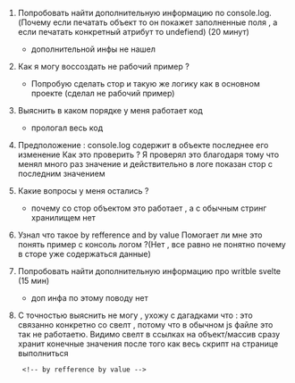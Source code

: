 1.  Попробовать найти дополнительную информацию по console.log. (Почему если печатать объект то он покажет заполненные поля , а если печатать конкретный атрибут то undefiend)
    (20 минут)

    - дополнительной инфы не нашел

2.  Как я могу воссоздать не рабочий пример ?
    - Попробую сделать стор и такую же логику как в основном проекте
      (сделал не рабочий пример)
3.  Выяснить в каком порядке у меня работает код
    - прологал весь код
4.  Предположение : console.log содержит в объекте последнее его изменение
    Как это проверить ? Я проверял это благодаря тому что менял много раз значение и действительно в логе показан стор с последним значением
5.  Какие вопросы у меня остались ?
    - почему со стор объектом это работает , а с обычным стринг хранилищем нет
6.  Узнал что такое by refference and by value
    Помогает ли мне это понять пример с консоль логом ?(Нет , все равно не понятно почему в сторе уже содержаться данные)
7.  Попробовать найти дополнительную информацию про writble svelte (15 мин)
    - доп инфа по этому поводу нет
8. С точностью выяснить не могу , ухожу с дагадками что : это связанно конкретно со свелт , потому что в обычном js файле это так не работаетю. Видимо свелт в ссылках на объект/массив сразу хранит конечные значения после того как весь скрипт на странице выполниться

        <!-- by refference by value -->

